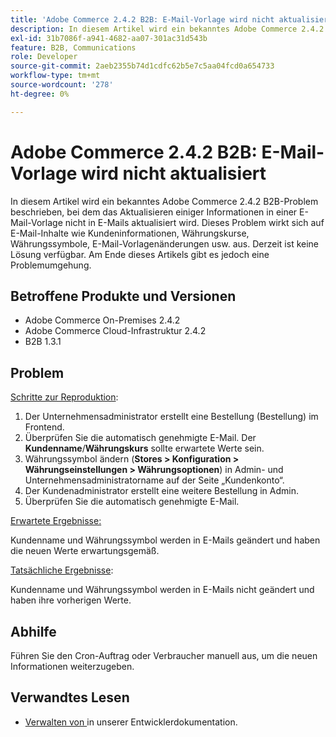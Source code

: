 ```yaml
---
title: 'Adobe Commerce 2.4.2 B2B: E-Mail-Vorlage wird nicht aktualisiert'
description: In diesem Artikel wird ein bekanntes Adobe Commerce 2.4.2 B2B-Problem beschrieben, bei dem das Aktualisieren einiger Informationen in einer E-Mail-Vorlage nicht in E-Mails aktualisiert wird. Dieses Problem wirkt sich auf E-Mail-Inhalte wie Kundeninformationen, Währungskurse, Währungssymbole, E-Mail-Vorlagenänderungen usw. aus. Derzeit ist keine Lösung verfügbar. Am Ende dieses Artikels gibt es jedoch eine Problemumgehung.
exl-id: 31b7086f-a941-4682-aa07-301ac31d543b
feature: B2B, Communications
role: Developer
source-git-commit: 2aeb2355b74d1cdfc62b5e7c5aa04fcd0a654733
workflow-type: tm+mt
source-wordcount: '278'
ht-degree: 0%

---
```


# Adobe Commerce 2.4.2 B2B: E-Mail-Vorlage wird nicht aktualisiert

In diesem Artikel wird ein bekanntes Adobe Commerce 2.4.2 B2B-Problem beschrieben, bei dem das Aktualisieren einiger Informationen in einer E-Mail-Vorlage nicht in E-Mails aktualisiert wird. Dieses Problem wirkt sich auf E-Mail-Inhalte wie Kundeninformationen, Währungskurse, Währungssymbole, E-Mail-Vorlagenänderungen usw. aus. Derzeit ist keine Lösung verfügbar. Am Ende dieses Artikels gibt es jedoch eine Problemumgehung.

## Betroffene Produkte und Versionen

* Adobe Commerce On-Premises 2.4.2
* Adobe Commerce Cloud-Infrastruktur 2.4.2
* B2B 1.3.1

## Problem

<u>Schritte zur Reproduktion</u>:

1. Der Unternehmensadministrator erstellt eine Bestellung (Bestellung) im Frontend.
1. Überprüfen Sie die automatisch genehmigte E-Mail. Der **Kundenname**/**Währungskurs** sollte erwartete Werte sein.
1. Währungssymbol ändern (**Stores > Konfiguration > Währungseinstellungen > Währungsoptionen**) in Admin- und Unternehmensadministratorname auf der Seite „Kundenkonto“.
1. Der Kundenadministrator erstellt eine weitere Bestellung in Admin.
1. Überprüfen Sie die automatisch genehmigte E-Mail.

<u>Erwartete Ergebnisse:</u>

Kundenname und Währungssymbol werden in E-Mails geändert und haben die neuen Werte erwartungsgemäß.

<u>Tatsächliche Ergebnisse</u>:

Kundenname und Währungssymbol werden in E-Mails nicht geändert und haben ihre vorherigen Werte.

## Abhilfe

Führen Sie den Cron-Auftrag oder Verbraucher manuell aus, um die neuen Informationen weiterzugeben.

## Verwandtes Lesen

* [Verwalten von ](https://experienceleague.adobe.com/de/docs/commerce-operations/configuration-guide/message-queues/manage-message-queues) in unserer Entwicklerdokumentation.
